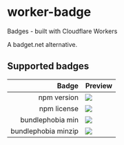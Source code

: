worker-badge
============

Badges - built with Cloudflare Workers

A badget.net alternative.

## Supported badges

|               Badge | Preview                                                              |
|--------------------:|----------------------------------------------------------------------|
| npm version         | ![](https://badge-staging.tuananh.net/npm/v/camaro)                  |
| npm license         | ![](https://badge-staging.tuananh.net/npm/license/camaro)            |
| bundlephobia min    | ![]( https://badge-staging.tuananh.net/bundlephobia/min/camaro )    |
| bundlephobia minzip | ![]( https://badge-staging.tuananh.net/bundlephobia/minzip/camaro ) |